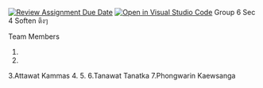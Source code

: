 [![Review Assignment Due Date](https://classroom.github.com/assets/deadline-readme-button-22041afd0340ce965d47ae6ef1cefeee28c7c493a6346c4f15d667ab976d596c.svg)](https://classroom.github.com/a/Bwpk2ByU)
[![Open in Visual Studio Code](https://classroom.github.com/assets/open-in-vscode-2e0aaae1b6195c2367325f4f02e2d04e9abb55f0b24a779b69b11b9e10269abc.svg)](https://classroom.github.com/online_ide?assignment_repo_id=17458433&assignment_repo_type=AssignmentRepo)
Group 6 Sec 4 Soften ตึงๆ

Team Members

1.
2.
3.Attawat Kammas
4.
5.
6.Tanawat Tanatka
7.Phongwarin Kaewsanga
